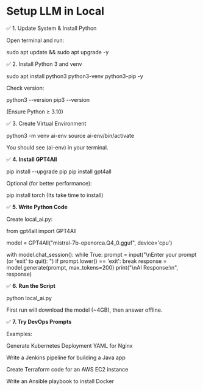 # Setup LLM in Local 

✅ 1. Update System & Install Python

Open terminal and run:

sudo apt update && sudo apt upgrade -y

✅ 2. Install Python 3 and venv

sudo apt install python3 python3-venv python3-pip -y

Check version:

python3 --version
pip3 --version

(Ensure Python ≥ 3.10)

✅ 3. Create Virtual Environment

python3 -m venv ai-env
source ai-env/bin/activate


You should see (ai-env) in your terminal.

✅ **4. Install GPT4All**

pip install --upgrade pip
pip install gpt4all


Optional (for better performance):

pip install torch (Its take time to install)

✅ **5. Write Python Code**

Create local_ai.py:

from gpt4all import GPT4All

model = GPT4All("mistral-7b-openorca.Q4_0.gguf", device='cpu')

with model.chat_session():
    while True:
        prompt = input("\nEnter your prompt (or 'exit' to quit): ")
        if prompt.lower() == 'exit':
            break
        response = model.generate(prompt, max_tokens=200)
        print("\nAI Response:\n", response)


✅ **6. Run the Script**

python local_ai.py


First run will download the model (~4GB), then answer offline.

✅ **7. Try DevOps Prompts**

Examples:

Generate Kubernetes Deployment YAML for Nginx

Write a Jenkins pipeline for building a Java app

Create Terraform code for an AWS EC2 instance

Write an Ansible playbook to install Docker
